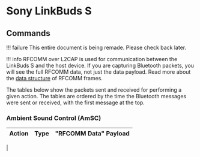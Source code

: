 # Sony LinkBuds S

## Commands

!!! failure
    This entire document is being remade. Please check back later.

!!! info
    RFCOMM over L2CAP is used for communication between the LinkBuds S and the host device. If you
    are capturing Bluetooth packets, you will see the full RFCOMM data, not just the data payload.
    Read more about the [data structure](../Protocol/Data%20Structure.md) of RFCOMM frames.

The tables below show the packets sent and received for performing a given action.
The tables are ordered by the time the Bluetooth messages were sent or received, with the first message at the top.

### Ambient Sound Control (AmSC)

| Action                  | Type          | "RFCOMM Data" Payload                   |
| ----------------------- | ------------- | --------------------------------------- |
| 